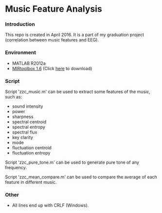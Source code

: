 # Music Feature Analysis #

### Introduction ###
This repo is created in April 2016. It is a part of my graduation project (correlation between music features and EEG).  

### Environment ###

* MATLAB R2012a  
* [MIRtoolbox 1.6](https://www.jyu.fi/hum/laitokset/musiikki/en/research/coe/materials/mirtoolbox) (Click [here](https://bitbucket.org/zzc_actual/music-feature-analysis/downloads/MIRtoolbox1.6.zip) to download)  

### Script ###

Script 'zzc_music.m' can be used to extract some features of the music, such as:  

* sound intensity  
* power  
* sharpness  
* spectral centroid  
* spectral entropy  
* spectral flux  
* key clarity  
* mode  
* fluctuation centroid  
* fluctuation entropy  

Script 'zzc_pure_tone.m' can be used to generate pure tone of any frequency.  

Script 'zzc_mean_compare.m' can be used to compare the average of each feature in different music.  

### Other ###

* All lines end up with CRLF (Windows).  